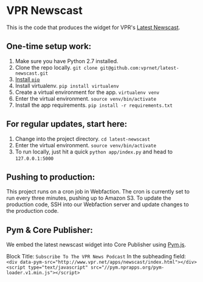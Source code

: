 # VPR Newscast

This is the code that produces the widget for VPR's [Latest Newscast](http://www.vpr.net/apps/newscast/).


## One-time setup work:

1. Make sure you have Python 2.7 installed.
1. Clone the repo locally. `git clone git@github.com:vprnet/latest-newscast.git`
1. [Install `pip`](https://pip.pypa.io/en/latest/installing.html)
1. Install virtualenv. `pip install virtualenv`
1. Create a virtual environment for the app. `virtualenv venv`
1. Enter the virtual environment. `source venv/bin/activate`
1. Install the app requirements. `pip install -r requirements.txt`


## For regular updates, start here:

1. Change into the project directory. `cd latest-newscast`
1. Enter the virtual environment. `source venv/bin/activate`
1. To run locally, just hit a quick	`python app/index.py` and head to `127.0.0.1:5000`


## Pushing to production:

This project runs on a cron job in Webfaction. The cron is currently set to run every three minutes, pushing up to Amazon S3. To update the production code, SSH into our Webfaction server and update changes to the production code.


## Pym & Core Publisher:

We embed the latest newscast widget into Core Publisher using [Pym.js](http://blog.apps.npr.org/pym.js/).

Block Title: `Subscribe To The VPR News Podcast`
In the subheading field: `<div data-pym-src="http://www.vpr.net/apps/newscast/index.html"></div> <script type="text/javascript" src="//pym.nprapps.org/pym-loader.v1.min.js"></script>`
